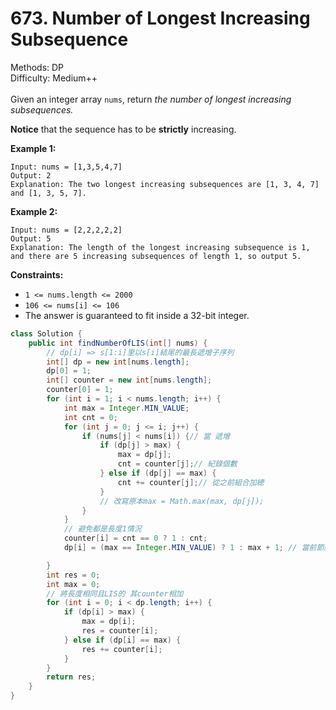 # 673. Number of Longest Increasing Subsequence  

  Methods: DP </br> Difficulty: Medium++ </br> </br>Given an integer array `nums`, return *the number of longest increasing subsequences.*

**Notice** that the sequence has to be **strictly** increasing.

**Example 1:**

```plain text
Input: nums = [1,3,5,4,7]
Output: 2
Explanation: The two longest increasing subsequences are [1, 3, 4, 7] and [1, 3, 5, 7].
```

**Example 2:**

```plain text
Input: nums = [2,2,2,2,2]
Output: 5
Explanation: The length of the longest increasing subsequence is 1, and there are 5 increasing subsequences of length 1, so output 5.
```

**Constraints:**

- `1 <= nums.length <= 2000`
- `106 <= nums[i] <= 106`
- The answer is guaranteed to fit inside a 32-bit integer.
```java
class Solution {
    public int findNumberOfLIS(int[] nums) {
        // dp[i] => s[1:i]里以s[i]結尾的最長遞增子序列
        int[] dp = new int[nums.length];
        dp[0] = 1;
        int[] counter = new int[nums.length];
        counter[0] = 1;
        for (int i = 1; i < nums.length; i++) {
            int max = Integer.MIN_VALUE;
            int cnt = 0;
            for (int j = 0; j <= i; j++) {
                if (nums[j] < nums[i]) {// 當 遞增
                    if (dp[j] > max) {
                        max = dp[j];
                        cnt = counter[j];// 紀錄個數
                    } else if (dp[j] == max) {
                        cnt += counter[j];// 從之前組合加總
                    }
                    // 改寫原本max = Math.max(max, dp[j]);
                }
            }
            // 避免都是長度1情況
            counter[i] = cnt == 0 ? 1 : cnt;
            dp[i] = (max == Integer.MIN_VALUE) ? 1 : max + 1; // 當前節點為上一段最長節點+1

        }
        int res = 0;
        int max = 0;
        // 將長度相同且LIS的 其counter相加
        for (int i = 0; i < dp.length; i++) {
            if (dp[i] > max) {
                max = dp[i];
                res = counter[i];
            } else if (dp[i] == max) {
                res += counter[i];
            }
        }
        return res;
    }
}
```

